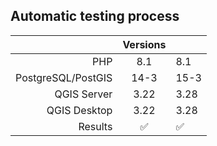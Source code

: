 ## Automatic testing process

|                      | Versions |      |
|---------------------:|:--------:|------|
|                  PHP |   8.1    | 8.1  |
|   PostgreSQL/PostGIS |   14-3   | 15-3 |
|          QGIS Server |   3.22   | 3.28 |
|         QGIS Desktop |   3.22   | 3.28 |
|              Results |    ✅     | ✅    |
